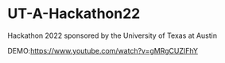 # UT-A-Hackathon22
Hackathon 2022 sponsored by the University of Texas at Austin

DEMO:https://www.youtube.com/watch?v=gMRgCUZIFhY
